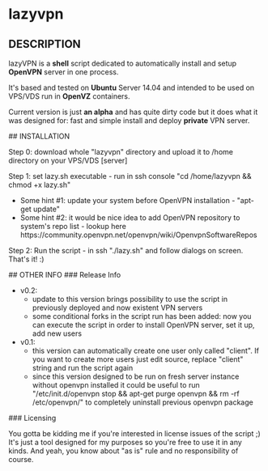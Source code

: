 # lazyvpn
## DESCRIPTION
<p>lazyVPN is a <strong>shell</strong> script dedicated to automatically install and setup <strong>OpenVPN</strong> server in one process.</p>
<p>It's based and tested on <strong>Ubuntu</strong> Server 14.04 and intended to be used on VPS/VDS run in <strong>OpenVZ</strong> containers.</p>
<p>Current version is just <strong>an alpha</strong> and has quite dirty code but it does what it was designed for: fast and simple install and deploy <strong>private</strong> VPN server.</p>
## INSTALLATION
<p>Step 0: download whole "lazyvpn" directory and upload it to /home directory on your VPS/VDS [server]</p>
<p>Step 1: set lazy.sh executable - run in ssh console "cd /home/lazyvpn && chmod +x lazy.sh"<br>
<ul><li>Some hint #1: update your system before OpenVPN installation - "apt-get update"</li>
<li>Some hint #2: it would be nice idea to add OpenVPN repository to system's repo list - lookup here https://community.openvpn.net/openvpn/wiki/OpenvpnSoftwareRepos</li></ul></p>
<p>Step 2: Run the script - in ssh "./lazy.sh" and follow dialogs on screen. That's it! :)</p>
## OTHER INFO
### Release Info
<ul>
<li>v0.2:
<ul><li>update to this version brings possibility to use the script in previously deployed and now existent VPN servers</li>
<li>some conditional forks in the script run has been added: now you can execute the script in order to install OpenVPN server, set it up, add new users</li></ul>
<li>v0.1: 
<ul><li>this version can automatically create one user only called "client". If you want to create more users just edit source, replace "client" string and run the script again</li>
<li>since this version designed to be run on fresh server instance without openvpn installed it could be useful to run "/etc/init.d/openvpn stop && apt-get purge openvpn && rm -rf /etc/openvpn/" to completely uninstall previous openvpn package</li></ul>
</li></ul>
### Licensing
<p>You gotta be kidding me if you're interested in license issues of the script ;) It's just a tool designed for my purposes so you're free to use it in any kinds. And yeah, you know about "as is" rule and no responsibility of course.</p>


